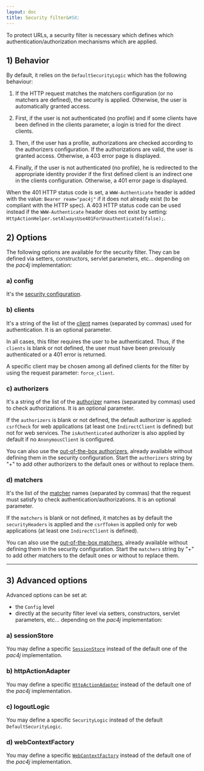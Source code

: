 ```yaml
---
layout: doc
title: Security filter&#58;
---
```


To protect URLs, a security filter is necessary which defines which authentication/authorization mechanisms which are applied.

## 1) Behavior

By default, it relies on the `DefaultSecurityLogic` which has the following behaviour:

1. If the HTTP request matches the matchers configuration (or no matchers are defined), the security is applied. Otherwise, the user is automatically granted access.

2. First, if the user is not authenticated (no profile) and if some clients have been defined in the clients parameter, a login is tried for the direct clients.

3. Then, if the user has a profile, authorizations are checked according to the authorizers configuration. If the authorizations are valid, the user is granted access. Otherwise, a 403 error page is displayed.

4. Finally, if the user is not authenticated (no profile), he is redirected to the appropriate identity provider if the first defined client is an indirect one in the clients configuration. Otherwise, a 401 error page is displayed.

When the 401 HTTP status code is set, a `WWW-Authenticate` header is added with the value: `Bearer ream="pac4j"` if it does not already exist (to be compliant with the HTTP spec). A 403 HTTP status code can be used instead if the `WWW-Authenticate` header does not exist by setting: `HttpActionHelper.setAlwaysUse401ForUnauthenticated(false);`.

## 2) Options

The following options are available for the security filter. They can be defined via setters, constructors, servlet parameters, etc... depending on the *pac4j* implementation:

### a) config

It's the [security configuration](config.html).

### b) clients

It's a string of the list of the [client](clients.html) names (separated by commas) used for authentication. It is an optional parameter.

In all cases, this filter requires the user to be authenticated. Thus, if the `clients` is blank or not defined, the user must have been previously authenticated or a 401 error is returned.

A specific client may be chosen among all defined clients for the filter by using the request parameter: `force_client`.

### c) authorizers

It's a string of the list of the [authorizer](authorizers.html) names (separated by commas) used to check authorizations. It is an optional parameter.

If the `authorizers` is blank or not defined, the default authorizer is applied: `csrfCheck` for web applications (at least one `IndirectClient` is defined) but not for web services.
The `isAuthenticated` authorizer is also applied by default if no `AnonymousClient` is configured.

You can also use the [out-of-the-box authorizers](authorizers.html#-default-authorizer-names), already available without defining them in the security configuration.
Start the `authorizers` string by "+" to add other authorizers to the default ones or without to replace them.

### d) matchers

It's the list of the [matcher](matchers.html) names (separated by commas) that the request must satisfy to check authentication/authorizations. It is an optional parameter.

If the `matchers` is blank or not defined, it matches as by default the `securityHeaders` is applied and the `csrfToken` is applied only for web applications (at least one `IndirectClient` is defined).

You can also use the [out-of-the-box matchers](matchers.html#3-default-matchers), already available without defining them in the security configuration.
Start the `matchers` string by "+" to add other matchers to the default ones or without to replace them.


---

## 3) Advanced options

Advanced options can be set at:

- the `Config` level
- directly at the security filter level via setters, constructors, servlet parameters, etc... depending on the *pac4j* implementation:

### a) sessionStore

You may define a specific [`SessionStore`](session-store.html) instead of the default one of the *pac4j* implementation.

### b) httpActionAdapter

You may define a specific [`HttpActionAdapter`](http-action-adapter.html) instead of the default one of the *pac4j* implementation.

### c) logoutLogic

You may define a specific `SecurityLogic` instead of the default `DefaultSecurityLogic`.

### d) webContextFactory

You may define a specific [`WebContextFactory`](web-context.html) instead of the default one of the *pac4j* implementation.
